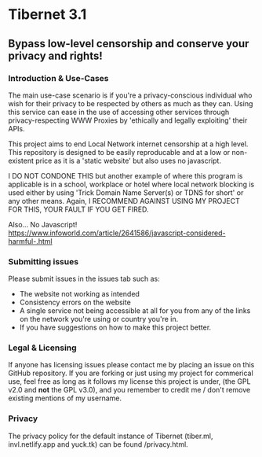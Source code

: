 # Tibernet 3.1

## Bypass low-level censorship and conserve your privacy and rights!

### Introduction & Use-Cases

The main use-case scenario is if you're a privacy-conscious individual who wish for their privacy to be respected by others as much as they can. Using this service can ease in the use of accessing other services through privacy-respecting WWW Proxies by 'ethically and legally exploiting' their APIs.

This project aims to end Local Network internet censorship at a high level. This repository is designed to be easily reproducable and at a low or non-existent price as it is a 'static website' but also uses no javascript.

I DO NOT CONDONE THIS but another example of where this program is applicable is in a school, workplace or hotel where local network blocking is used either by using 'Trick Domain Name Server(s) or TDNS for short' or any other means. Again, I RECOMMEND AGAINST USING MY PROJECT FOR THIS, YOUR FAULT IF YOU GET FIRED.

Also... No Javascript! https://www.infoworld.com/article/2641586/javascript-considered-harmful-.html

### Submitting issues

Please submit issues in the issues tab such as:
- The website not working as intended
- Consistency errors on the website
- A single service not being accessible at all for you from any of the links on the network you're using or country you're in.
- If you have suggestions on how to make this project better.

### Legal & Licensing

If anyone has licensing issues please contact me by placing an issue on this GitHub repository. If you are forking or just using my project for commerical use, feel free as long as it follows my license this project is under, (the GPL v2.0 and **not** the GPL v3.0), and you remember to credit me / don't remove existing mentions of my username.

### Privacy

The privacy policy for the default instance of Tibernet (tiber.ml, invl.netlify.app and yuck.tk) can be found /privacy.html.
